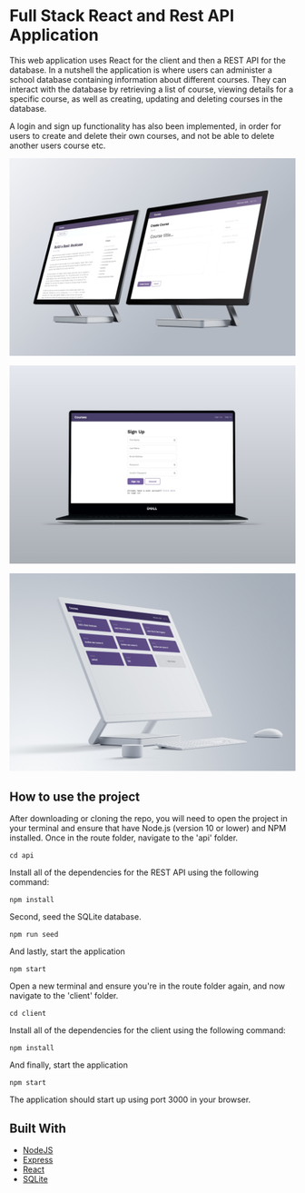 # Full Stack React and Rest API Application

This web application uses React for the client and then a REST API for the database. In a nutshell the application is where users can administer a school database containing information about different courses. They can interact with the database by retrieving a list of course, viewing details for a specific course, as well as creating, updating and deleting courses in the database. 

A login and sign up functionality has also been implemented, in order for users to create and delete their own courses, and not be able to delete another users course etc.

![](client/src/images/project_image_3.jpg)

![](client/src/images/project_image_2.jpg)

![](client/src/images/feature_image.jpg)

## How to use the project

After downloading or cloning the repo, you will need to open the project in your terminal and ensure that have Node.js (version 10 or lower) and NPM installed. Once in the route folder, navigate to the 'api' folder.

```
cd api
```

Install all of the dependencies for the REST API using the following command:

```
npm install
```

Second, seed the SQLite database.

```
npm run seed
```

And lastly, start the application

```
npm start
```

Open a new terminal and ensure you're in the route folder again, and now navigate to the 'client' folder. 

```
cd client
```

Install all of the dependencies for the client using the following command:

```
npm install
```

And finally, start the application

```
npm start
```

The application should start up using port 3000 in your browser.

## Built With

* [NodeJS](https://nodejs.org/en/)
* [Express](https://expressjs.com/)
* [React](https://reactjs.org/)
* [SQLite](https://www.sqlite.org/index.html)